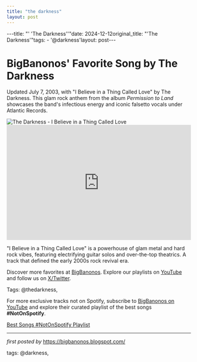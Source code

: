 ```yaml
---
title: "the darkness"
layout: post
---
```

---title: "' 'The Darkness''"date: 2024-12-12original_title: "'The Darkness'"tags:  - '@darkness'layout: post---<!-- Post Title --><h1 >BigBanonos' Favorite Song by The Darkness</h1> <!-- Introductory Text --><p >Updated July 7, 2003, with "I Believe in a Thing Called Love" by The Darkness. This glam rock anthem from the album *Permission to Land* showcases the band's infectious energy and iconic falsetto vocals under Atlantic Records.</p> <!-- Featured Image --><div > <img src="https://i.ytimg.com/vi/tKjZuykKY1I/sddefault.jpg" alt="The Darkness - I Believe in a Thing Called Love" /></div> <!-- YouTube Video Embed --><div > <iframe width="100%" height="315" src="https://www.youtube.com/embed/tKjZuykKY1I" title="The Darkness - I Believe In A Thing Called Love (Official Music Video) [HD]" frameborder="0" allow="accelerometer; autoplay; clipboard-write; encrypted-media; gyroscope; picture-in-picture; web-share" referrerpolicy="strict-origin-when-cross-origin" allowfullscreen></iframe></div> <!-- Song Information --><div > <p>"I Believe in a Thing Called Love" is a powerhouse of glam metal and hard rock vibes, featuring electrifying guitar solos and over-the-top theatrics. A track that defined the early 2000s rock revival era.</p></div> <!-- Footer Links --><div > <p>Discover more favorites at <a href="https://bigbanonos.blogspot.com/" target="_blank">BigBanonos</a>. Explore our playlists on <a href="https://www.youtube.com/@BigBanonos" target="_blank">YouTube</a> and follow us on <a href="https://x.com/bigbanonos" target="_blank">X/Twitter</a>.</p></div> <!-- Tags --><p >Tags: @thedarkness,</p><!--Subscribe and Playlist Links--><div>    <p>For more exclusive tracks not on Spotify, subscribe to <a href="https://www.youtube.com/@BigBanonos" target="_blank">BigBanonos on YouTube</a> and explore their curated playlist of the best songs <strong>#NotOnSpotify</strong>.</p>    <p><a href="https://www.youtube.com/playlist?list=PLtuNtuTatqI0kFahUCbtbfenC_ET5O_tr" target="_blank">Best Songs #NotOnSpotify Playlist<br /></a></p></div><hr /><p><em>first posted by</em> <a href="https://bigbanonos.blogspot.com/" rel="noopener" target="_new">https://bigbanonos.blogspot.com/</a></p><p>tags: @darkness,</p>